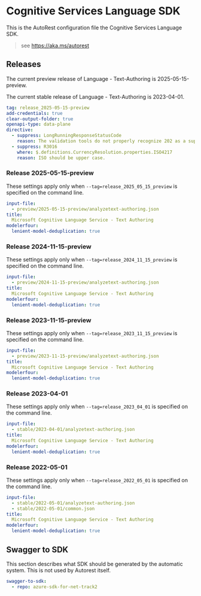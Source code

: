 # Cognitive Services Language SDK

This is the AutoRest configuration file the Cognitive Services Language SDK.

> see https://aka.ms/autorest

## Releases

The current preview release of Language - Text-Authoring is 2025-05-15-preview.

The current stable release of Language - Text-Authoring is 2023-04-01.

```yaml
tag: release_2025-05-15-preview
add-credentials: true
clear-output-folder: true
openapi-type: data-plane
directive:
  - suppress: LongRunningResponseStatusCode
    reason: The validation tools do not properly recognize 202 as a supported response code.
  - suppress: R3016
    where: $.definitions.CurrencyResolution.properties.ISO4217
    reason: ISO should be upper case.
```

### Release 2025-05-15-preview

These settings apply only when `--tag=release_2025_05_15_preview` is specified on the command line.

``` yaml $(tag) == 'release_2025-05-15-preview'
input-file:
  - preview/2025-05-15-preview/analyzetext-authoring.json
title:
  Microsoft Cognitive Language Service - Text Authoring
modelerfour:
  lenient-model-deduplication: true
```

### Release 2024-11-15-preview

These settings apply only when `--tag=release_2024_11_15_preview` is specified on the command line.

``` yaml $(tag) == 'release_2024-11-15-preview'
input-file:
  - preview/2024-11-15-preview/analyzetext-authoring.json
title:
  Microsoft Cognitive Language Service - Text Authoring
modelerfour:
  lenient-model-deduplication: true
```

### Release 2023-11-15-preview

These settings apply only when `--tag=release_2023_11_15_preview` is specified on the command line.

``` yaml $(tag) == 'release_2023-11-15-preview'
input-file:
  - preview/2023-11-15-preview/analyzetext-authoring.json
title:
  Microsoft Cognitive Language Service - Text Authoring
modelerfour:
  lenient-model-deduplication: true
```

### Release 2023-04-01

These settings apply only when `--tag=release_2023_04_01` is specified on the command line.

``` yaml $(tag) == 'release_2023_04_01'
input-file:
  - stable/2023-04-01/analyzetext-authoring.json
title:
  Microsoft Cognitive Language Service - Text Authoring
modelerfour:
  lenient-model-deduplication: true

```

### Release 2022-05-01

These settings apply only when `--tag=release_2022_05_01` is specified on the command line.

``` yaml $(tag) == 'release_2022_05_01'
input-file:
  - stable/2022-05-01/analyzetext-authoring.json
  - stable/2022-05-01/common.json
title:
  Microsoft Cognitive Language Service - Text Authoring
modelerfour:
  lenient-model-deduplication: true

```

## Swagger to SDK

This section describes what SDK should be generated by the automatic system.
This is not used by Autorest itself.

``` yaml $(swagger-to-sdk)
swagger-to-sdk:
  - repo: azure-sdk-for-net-track2
```
